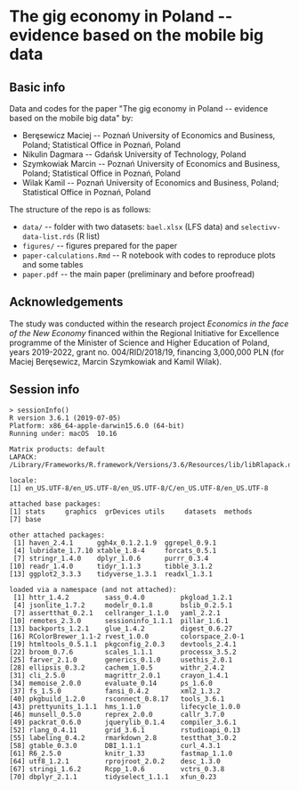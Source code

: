 # The gig economy in Poland -- evidence based on the mobile big data


## Basic info

Data and codes for the paper "The gig economy in Poland -- evidence based on the mobile big data" by:

+ Beręsewicz Maciej -- Poznań University of Economics and Business, Poland; Statistical Office in Poznań, Poland
+ Nikulin Dagmara -- Gdańsk University of Technology, Poland
+ Szymkowiak Marcin -- Poznań University of Economics and Business, Poland; Statistical Office in Poznań, Poland
+ Wilak Kamil -- Poznań University of Economics and Business, Poland; Statistical Office in Poznań, Poland

The structure of the repo is as follows:

+ `data/` -- folder with two datasets: `bael.xlsx` (LFS data) and `selectivv-data-list.rds` (R list)
+ `figures/` -- figures prepared for the paper
+ `paper-calculations.Rmd` -- R notebook with codes to reproduce plots and some tables
+ `paper.pdf` -- the main paper (preliminary and before proofread)


## Acknowledgements

The study was conducted within the research project *Economics in the face of the New Economy* financed within the Regional Initiative for Excellence programme of the Minister of Science and Higher Education of Poland, years 2019-2022, grant no. 004/RID/2018/19, financing 3,000,000 PLN (for Maciej Beręsewicz, Marcin Szymkowiak and Kamil Wilak).

## Session info

```{r}
> sessionInfo()
R version 3.6.1 (2019-07-05)
Platform: x86_64-apple-darwin15.6.0 (64-bit)
Running under: macOS  10.16

Matrix products: default
LAPACK: /Library/Frameworks/R.framework/Versions/3.6/Resources/lib/libRlapack.dylib

locale:
[1] en_US.UTF-8/en_US.UTF-8/en_US.UTF-8/C/en_US.UTF-8/en_US.UTF-8

attached base packages:
[1] stats     graphics  grDevices utils     datasets  methods  
[7] base     

other attached packages:
 [1] haven_2.4.1      ggh4x_0.1.2.1.9  ggrepel_0.9.1   
 [4] lubridate_1.7.10 xtable_1.8-4     forcats_0.5.1   
 [7] stringr_1.4.0    dplyr_1.0.6      purrr_0.3.4     
[10] readr_1.4.0      tidyr_1.1.3      tibble_3.1.2    
[13] ggplot2_3.3.3    tidyverse_1.3.1  readxl_1.3.1    

loaded via a namespace (and not attached):
 [1] httr_1.4.2         sass_0.4.0         pkgload_1.2.1     
 [4] jsonlite_1.7.2     modelr_0.1.8       bslib_0.2.5.1     
 [7] assertthat_0.2.1   cellranger_1.1.0   yaml_2.2.1        
[10] remotes_2.3.0      sessioninfo_1.1.1  pillar_1.6.1      
[13] backports_1.2.1    glue_1.4.2         digest_0.6.27     
[16] RColorBrewer_1.1-2 rvest_1.0.0        colorspace_2.0-1  
[19] htmltools_0.5.1.1  pkgconfig_2.0.3    devtools_2.4.1    
[22] broom_0.7.6        scales_1.1.1       processx_3.5.2    
[25] farver_2.1.0       generics_0.1.0     usethis_2.0.1     
[28] ellipsis_0.3.2     cachem_1.0.5       withr_2.4.2       
[31] cli_2.5.0          magrittr_2.0.1     crayon_1.4.1      
[34] memoise_2.0.0      evaluate_0.14      ps_1.6.0          
[37] fs_1.5.0           fansi_0.4.2        xml2_1.3.2        
[40] pkgbuild_1.2.0     rsconnect_0.8.17   tools_3.6.1       
[43] prettyunits_1.1.1  hms_1.1.0          lifecycle_1.0.0   
[46] munsell_0.5.0      reprex_2.0.0       callr_3.7.0       
[49] packrat_0.6.0      jquerylib_0.1.4    compiler_3.6.1    
[52] rlang_0.4.11       grid_3.6.1         rstudioapi_0.13   
[55] labeling_0.4.2     rmarkdown_2.8      testthat_3.0.2    
[58] gtable_0.3.0       DBI_1.1.1          curl_4.3.1        
[61] R6_2.5.0           knitr_1.33         fastmap_1.1.0     
[64] utf8_1.2.1         rprojroot_2.0.2    desc_1.3.0        
[67] stringi_1.6.2      Rcpp_1.0.6         vctrs_0.3.8       
[70] dbplyr_2.1.1       tidyselect_1.1.1   xfun_0.23      
```